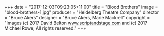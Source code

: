 +++
date = "2017-12-03T09:23:05+11:00"
title = "Blood Brothers"
image = "blood-brothers-1.jpg"
producer = "Heidelberg Theatre Company"
director = "Bruce Akers"
designer = "Bruce Akers, Marie Mackrell"
copyright = "Images (c) 2017 David Belton www.scriptandstage.com and (c) 2017 Michael Rowe; All rights reserved."
+++
